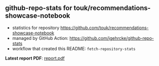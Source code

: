 ## github-repo-stats for touk/recommendations-showcase-notebook

- statistics for repository https://github.com/touk/recommendations-showcase-notebook
- managed by GitHub Action: https://github.com/jgehrcke/github-repo-stats
- workflow that created this README: `fetch-repository-stats`

**Latest report PDF**: [report.pdf](https://github.com/TouK/nussknacker-repo-stats/raw/github-repo-stats/touk/recommendations-showcase-notebook/latest-report/report.pdf)

